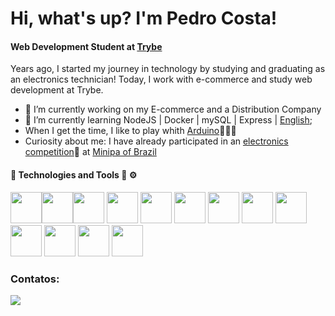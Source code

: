 # Hi, what's up? I'm Pedro Costa! 

#### Web Development Student at [Trybe](https://github.com/betrybe)

Years ago, I started my journey in technology by studying and graduating as an electronics technician! Today, I work with e-commerce and study web development at Trybe. 


- 🔭 I’m currently working on my E-commerce and a Distribution Company 
- 🌱 I’m currently learning NodeJS | Docker | mySQL | Express | [English](https://www.credential.net/87a34819-ffb5-46c7-ac47-8306f23bdb26?username=pedrocostadossantos560071#gs.azip07);
- When I get the time, I like to play whith [Arduino](https://www.arduino.cc/)🤖🤖🤖
- Curiosity about me: I have already participated in an [electronics competition](https://www.instagram.com/p/Boe-CIPHYlm/?utm_source=ig_web_copy_link)🥇 at [Minipa of Brazil](https://www.minipa.com.br/sobre-minipa)

#### 🚀 Technologies and Tools  🧰 ⚙️
<img src="https://cdn.jsdelivr.net/gh/devicons/devicon/icons/nodejs/nodejs-plain-wordmark.svg"  height=50  width=50/><img src="https://cdn.jsdelivr.net/gh/devicons/devicon/icons/mysql/mysql-original-wordmark.svg"  height=50  width=50/><img src="https://cdn.jsdelivr.net/gh/devicons/devicon/icons/jest/jest-plain.svg"  height=50  width=50/>
<img src="https://cdn.jsdelivr.net/gh/devicons/devicon/icons/docker/docker-original-wordmark.svg"  height=50  width=50/>
<img src="https://cdn.jsdelivr.net/gh/devicons/devicon/icons/html5/html5-original-wordmark.svg" height=50  width=50/> 
<img src="https://cdn.jsdelivr.net/gh/devicons/devicon/icons/react/react-original.svg"  height=50  width=50/>
<img src="https://cdn.jsdelivr.net/gh/devicons/devicon/icons/redux/redux-original.svg"  height=50  width=50/>
<img src="https://cdn.jsdelivr.net/gh/devicons/devicon/icons/arduino/arduino-original-wordmark.svg"  height=50  width=50/>
<img src="https://cdn.jsdelivr.net/gh/devicons/devicon/icons/github/github-original-wordmark.svg" height=50  width=50/>
<img src="https://cdn.jsdelivr.net/gh/devicons/devicon/icons/slack/slack-original-wordmark.svg"  height=50  width=50/>
<img src="https://cdn.jsdelivr.net/gh/devicons/devicon/icons/trello/trello-plain-wordmark.svg"  height=50  width=50/>
<img src="https://cdn.jsdelivr.net/gh/devicons/devicon/icons/vscode/vscode-original.svg"  height=50  width=50/>
<img src="https://cdn.jsdelivr.net/gh/devicons/devicon/icons/vim/vim-original.svg"  height=50  width=50/>
          
### Contatos:

<div>
<a href="www.linkedin.com/in/pe-costa" target="_blank"><img src="https://img.shields.io/badge/-LinkedIn-%230077B5?style=for-the-badge&logo=linkedin&logoColor=white" target="_blank"></a>   
</div>
